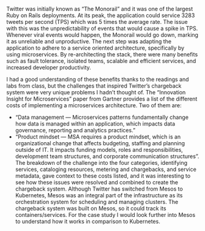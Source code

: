 
Twitter was initially known as “The Monorail” and it was one of the largest Ruby on Rails deployments. At its peak, the application could service 3283 tweets per second (TPS) which was 5 times the average rate. The issue with this was the unpredictability of events that would cause a spike in TPS. Whenever viral events would happen, the Monorail would go down, marking it as unreliable and unproductive. The next step was adapting the application to adhere to a service oriented architecture, specifically by using microservices. By re-architecting the stack, there were many benefits such as fault tolerance, isolated teams, scalable and efficient services, and increased developer productivity.

I had a good understanding of these benefits thanks to the readings and labs from class, but the challenges that inspired Twitter’s chargeback system were very unique problems I hadn’t thought of. The “Innovation Insight for Microservices” paper from Gartner provides a list of the different costs of implementing a microservices architecture. Two of them are:

- “Data management — Microservices patterns fundamentally change how data is managed within an application, which impacts data governance, reporting and analytics practices.” 
- “Product mindset — MSA requires a product mindset, which is an organizational change that affects budgeting, staffing and planning outside of IT. It impacts funding models, roles and responsibilities, development team structures, and corporate communication structures”. 
The breakdown of the challenge into the four categories, identifying services, cataloging resources, metering and chargebacks, and service metadata, gave context to these costs listed, and it was interesting to see how these issues were resolved and combined to create the chargeback system. Although Twitter has switched from Mesos to Kubernetes, Mesos was an integral part of the infrastructure as its orchestration system for scheduling and managing clusters. The chargeback system was built on Mesos, so it could track its containers/services. For the case study I would look further into Mesos to understand how it works in comparison to Kubernetes. 

